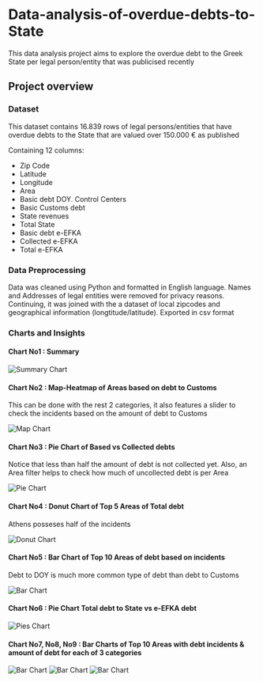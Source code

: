 # Data-analysis-of-overdue-debts-to-State
This data analysis project aims to explore the overdue debt to the Greek State per legal person/entity that was publicised recently

## Project overview

### Dataset
This dataset contains 16.839 rows of legal persons/entities that have overdue debts to the State that are valued over 150.000 € as published

Containing 12 columns:

- Zip Code
- Latitude
- Longitude
- Area
- Basic debt DOY. Control Centers
- Basic Customs debt
- State revenues
- Total State
- Basic debt e-EFKA
- Collected e-EFKA
- Total e-EFKA

### Data Preprocessing
Data was cleaned using Python and formatted in English language. Names and Addresses of legal entities were removed for privacy reasons. Continuing, it was joined with the a dataset of local zipcodes and geographical information (longtitude/latitude).
Exported in csv format

### Charts and Insights
#### Chart No1 : Summary

![Summary Chart](charts-images/summary.png)

#### Chart No2 : Map-Heatmap of Areas based on debt to Customs
This can be done with the rest 2 categories, it also features a slider to check the incidents based on the amount of debt to Customs

![Map Chart](charts-images/map-heatmap.png)

#### Chart No3 : Pie Chart of Based vs Collected debts
Notice that less than half the amount of debt is not collected yet. Also, an Area filter helps to check how much of uncollected debt is per Area

![Pie Chart](charts-images/basic-vs-collected-debt-pie-chart.png)

#### Chart No4 : Donut Chart of Top 5 Areas of Total debt
Athens posseses half of the incidents

![Donut Chart](charts-images/top-5-areas-total-debt.png)

#### Chart No5 : Bar Chart of Top 10 Areas of debt based on incidents

Debt to DOY is much more common type of debt than debt to Customs

![Bar Chart](charts-images/top-10-incident-areas-doy.png)

#### Chart No6 : Pie Chart Total debt to State vs e-EFKA debt

![Pies Chart](charts-images/debt-to-total-state-vs-eEfka.png)


#### Chart No7, No8, No9 : Bar Charts of Top 10 Areas with debt incidents & amount of debt for each of 3 categories

![Bar Chart](charts-images/debt-to-customs-barchart.png)
![Bar Chart](charts-images/debt-to-DOY-barcharts.png)
![Bar Chart](charts-images/debt-to-eEfka-barcharts.png)
